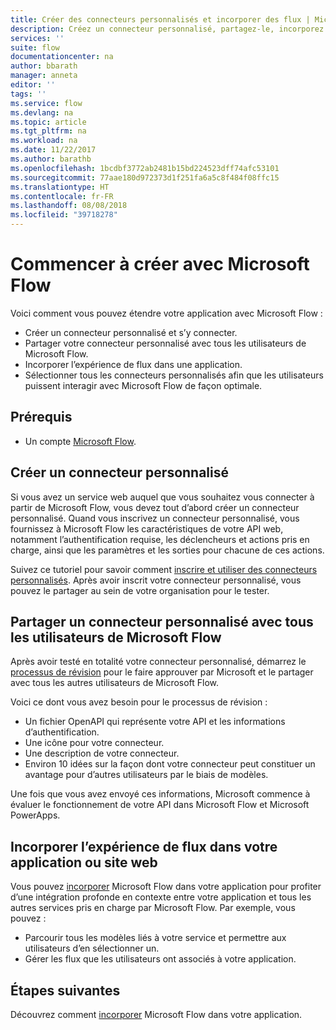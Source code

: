 ```yaml
---
title: Créer des connecteurs personnalisés et incorporer des flux | Microsoft Docs
description: Créez un connecteur personnalisé, partagez-le, incorporez un flux et bien plus encore.
services: ''
suite: flow
documentationcenter: na
author: bbarath
manager: anneta
editor: ''
tags: ''
ms.service: flow
ms.devlang: na
ms.topic: article
ms.tgt_pltfrm: na
ms.workload: na
ms.date: 11/22/2017
ms.author: barathb
ms.openlocfilehash: 1bcdbf3772ab2481b15bd224523dff74afc53101
ms.sourcegitcommit: 77aae180d972373d1f251fa6a5c8f484f08ffc15
ms.translationtype: HT
ms.contentlocale: fr-FR
ms.lasthandoff: 08/08/2018
ms.locfileid: "39718278"
---
```

# <a name="start-to-build-with-microsoft-flow"></a>Commencer à créer avec Microsoft Flow

Voici comment vous pouvez étendre votre application avec Microsoft Flow :

* Créer un connecteur personnalisé et s’y connecter.
* Partager votre connecteur personnalisé avec tous les utilisateurs de Microsoft Flow.
* Incorporer l’expérience de flux dans une application.
* Sélectionner tous les connecteurs personnalisés afin que les utilisateurs puissent interagir avec Microsoft Flow de façon optimale.

## <a name="prerequisites"></a>Prérequis

* Un compte [Microsoft Flow](https://flow.microsoft.com).

## <a name="create-a-custom-connector"></a>Créer un connecteur personnalisé

Si vous avez un service web auquel que vous souhaitez vous connecter à partir de Microsoft Flow, vous devez tout d’abord créer un connecteur personnalisé. Quand vous inscrivez un connecteur personnalisé, vous fournissez à Microsoft Flow les caractéristiques de votre API web, notamment l’authentification requise, les déclencheurs et actions pris en charge, ainsi que les paramètres et les sorties pour chacune de ces actions.

Suivez ce tutoriel pour savoir comment [inscrire et utiliser des connecteurs personnalisés](https://powerapps.microsoft.com/tutorials/register-custom-api/). Après avoir inscrit votre connecteur personnalisé, vous pouvez le partager au sein de votre organisation pour le tester.

## <a name="share-a-custom-connector-with-all-microsoft-flow-users"></a>Partager un connecteur personnalisé avec tous les utilisateurs de Microsoft Flow

Après avoir testé en totalité votre connecteur personnalisé, démarrez le [processus de révision](https://flow.microsoft.com/blog/calling-all-saas-apps-now-you-can-build-your-own-connector-for-flow-and-logic-apps/) pour le faire approuver par Microsoft et le partager avec tous les autres utilisateurs de Microsoft Flow.

Voici ce dont vous avez besoin pour le processus de révision :

* Un fichier OpenAPI qui représente votre API et les informations d’authentification.
* Une icône pour votre connecteur.
* Une description de votre connecteur.
* Environ 10 idées sur la façon dont votre connecteur peut constituer un avantage pour d’autres utilisateurs par le biais de modèles.

Une fois que vous avez envoyé ces informations, Microsoft commence à évaluer le fonctionnement de votre API dans Microsoft Flow et Microsoft PowerApps.

## <a name="embed-the-flow-experience-into-your-website-or-app"></a>Incorporer l’expérience de flux dans votre application ou site web

Vous pouvez [incorporer](developer/embed-flow-dev.md) Microsoft Flow dans votre application pour profiter d’une intégration profonde en contexte entre votre application et tous les autres services pris en charge par Microsoft Flow. Par exemple, vous pouvez :

* Parcourir tous les modèles liés à votre service et permettre aux utilisateurs d’en sélectionner un.
* Gérer les flux que les utilisateurs ont associés à votre application.

## <a name="next-steps"></a>Étapes suivantes

Découvrez comment [incorporer](developer/embed-flow-dev.md) Microsoft Flow dans votre application.
